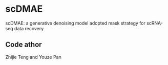 # scDMAE
scDMAE: a generative denoising model adopted mask strategy for scRNA-seq data recovery
## Code athor
Zhijie Teng and Youze Pan

